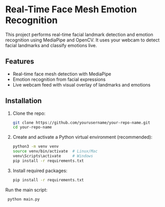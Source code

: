 # Real-Time Face Mesh Emotion Recognition

This project performs real-time facial landmark detection and emotion recognition using MediaPipe and OpenCV. It uses your webcam to detect facial landmarks and classify emotions live.

## Features
- Real-time face mesh detection with MediaPipe
- Emotion recognition from facial expressions
- Live webcam feed with visual overlay of landmarks and emotions

## Installation

1. Clone the repo:

   ```bash
   git clone https://github.com/yourusername/your-repo-name.git
   cd your-repo-name

2. Create and activate a Python virtual environment (recommended):
   ```bash
   python3 -m venv venv
   source venv/bin/activate  # Linux/Mac
   venv\Scripts\activate     # Windows
   pip install -r requirements.txt
   
3. Install required packages:
   ```bash
   pip install -r requirements.txt
Run the main script:
   ```bash
    python main.py
